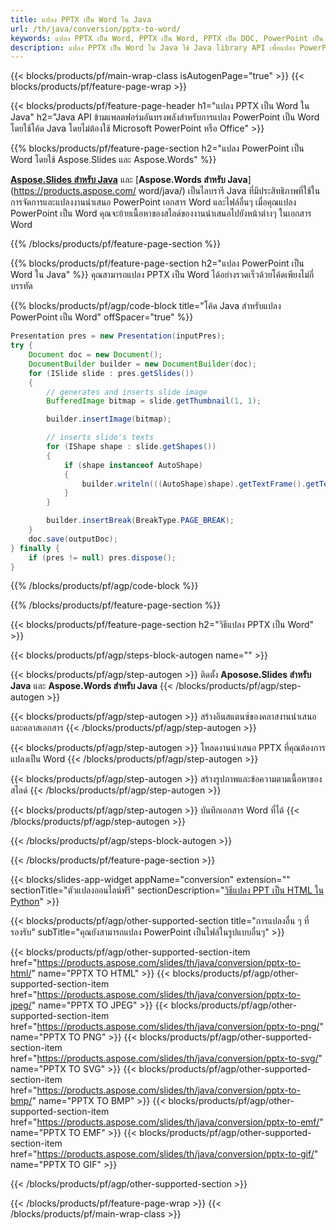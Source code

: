 ```yaml
---
title: แปลง PPTX เป็น Word ใน Java
url: /th/java/conversion/pptx-to-word/
keywords: แปลง PPTX เป็น Word, PPTX เป็น Word, PPTX เป็น DOC, PowerPoint เป็น Word, Java API, Java Library
description: แปลง PPTX เป็น Word ใน Java ใช้ Java library API เพื่อแปลง PowerPoint เป็น Word
---
```


{{< blocks/products/pf/main-wrap-class isAutogenPage="true" >}}
{{< blocks/products/pf/feature-page-wrap >}}

{{< blocks/products/pf/feature-page-header h1="แปลง PPTX เป็น Word ใน Java" h2="Java API ข้ามแพลตฟอร์มอันทรงพลังสำหรับการแปลง PowerPoint เป็น Word โดยใช้โค้ด Java โดยไม่ต้องใช้ Microsoft PowerPoint หรือ Office" >}}

{{% blocks/products/pf/feature-page-section h2="แปลง PowerPoint เป็น Word โดยใช้ Aspose.Slides และ Aspose.Words" %}}

[**Aspose.Slides สำหรับ Java**](https://products.aspose.com/slides/th/java/) และ [**Aspose.Words สำหรับ Java**](https://products.aspose.com/ word/java/) เป็นไลบรารี Java ที่มีประสิทธิภาพที่ใช้ในการจัดการและแปลงงานนำเสนอ PowerPoint เอกสาร Word และไฟล์อื่นๆ เมื่อคุณแปลง PowerPoint เป็น Word คุณจะย้ายเนื้อหาของสไลด์ของงานนำเสนอไปยังหน้าต่างๆ ในเอกสาร Word

{{% /blocks/products/pf/feature-page-section %}}




{{% blocks/products/pf/feature-page-section  h2="แปลง PowerPoint เป็น Word ใน Java" %}}
คุณสามารถแปลง PPTX เป็น Word ได้อย่างรวดเร็วด้วยโค้ดเพียงไม่กี่บรรทัด

{{% blocks/products/pf/agp/code-block title="โค้ด Java สำหรับแปลง PowerPoint เป็น Word" offSpacer="true" %}}
```java
Presentation pres = new Presentation(inputPres);
try {
    Document doc = new Document();
    DocumentBuilder builder = new DocumentBuilder(doc);
    for (ISlide slide : pres.getSlides())
    {
        // generates and inserts slide image
        BufferedImage bitmap = slide.getThumbnail(1, 1);

        builder.insertImage(bitmap);

        // inserts slide's texts
        for (IShape shape : slide.getShapes())
        {
            if (shape instanceof AutoShape)
            {
                builder.writeln(((AutoShape)shape).getTextFrame().getText());
            }
        }

        builder.insertBreak(BreakType.PAGE_BREAK);
    }
    doc.save(outputDoc);
} finally {
    if (pres != null) pres.dispose();
}
```
{{% /blocks/products/pf/agp/code-block %}}

{{% /blocks/products/pf/feature-page-section %}}




{{< blocks/products/pf/feature-page-section  h2="วิธีแปลง PPTX เป็น Word" >}}


{{< blocks/products/pf/agp/steps-block-autogen name="" >}}


{{< blocks/products/pf/agp/step-autogen >}}
ติดตั้ง **Aposose.Slides สำหรับ Java** และ **Aspose.Words สำหรับ Java** 
{{< /blocks/products/pf/agp/step-autogen >}}

{{< blocks/products/pf/agp/step-autogen >}}
สร้างอินสแตนซ์ของคลาสงานนำเสนอและคลาสเอกสาร
{{< /blocks/products/pf/agp/step-autogen >}}

{{< blocks/products/pf/agp/step-autogen >}}
โหลดงานนำเสนอ PPTX ที่คุณต้องการแปลงเป็น Word
{{< /blocks/products/pf/agp/step-autogen >}}

{{< blocks/products/pf/agp/step-autogen >}}
สร้างรูปภาพและข้อความตามเนื้อหาของสไลด์
{{< /blocks/products/pf/agp/step-autogen >}}

{{< blocks/products/pf/agp/step-autogen >}}
บันทึกเอกสาร Word ที่ได้
{{< /blocks/products/pf/agp/step-autogen >}}


{{< /blocks/products/pf/agp/steps-block-autogen >}}


{{< /blocks/products/pf/feature-page-section >}}




{{< blocks/slides-app-widget  appName="conversion" extension="" sectionTitle="ตัวแปลงออนไลน์ฟรี" sectionDescription="[วิธีแปลง PPT เป็น HTML ใน Python](https://products.aspose.com/slides/th/python-net/conversion/ppt-to-html/)" >}}

{{< blocks/products/pf/agp/other-supported-section title="การแปลงอื่น ๆ ที่รองรับ" subTitle="คุณยังสามารถแปลง PowerPoint เป็นไฟล์ในรูปแบบอื่นๆ" >}}


{{< blocks/products/pf/agp/other-supported-section-item href="https://products.aspose.com/slides/th/java/conversion/pptx-to-html/" name="PPTX TO HTML" >}}
{{< blocks/products/pf/agp/other-supported-section-item href="https://products.aspose.com/slides/th/java/conversion/pptx-to-jpeg/" name="PPTX TO JPEG" >}}
{{< blocks/products/pf/agp/other-supported-section-item href="https://products.aspose.com/slides/th/java/conversion/pptx-to-png/" name="PPTX TO PNG" >}}
{{< blocks/products/pf/agp/other-supported-section-item href="https://products.aspose.com/slides/th/java/conversion/pptx-to-svg/" name="PPTX TO SVG" >}}
{{< blocks/products/pf/agp/other-supported-section-item href="https://products.aspose.com/slides/th/java/conversion/pptx-to-bmp/" name="PPTX TO BMP" >}}
{{< blocks/products/pf/agp/other-supported-section-item href="https://products.aspose.com/slides/th/java/conversion/pptx-to-emf/" name="PPTX TO EMF" >}}
{{< blocks/products/pf/agp/other-supported-section-item href="https://products.aspose.com/slides/th/java/conversion/pptx-to-gif/" name="PPTX TO GIF" >}}



{{< /blocks/products/pf/agp/other-supported-section >}}

{{< /blocks/products/pf/feature-page-wrap >}}
{{< /blocks/products/pf/main-wrap-class >}}